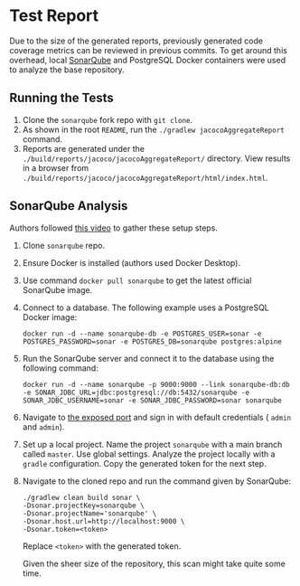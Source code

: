 # Test Report

Due to the size of the generated reports, previously generated code coverage metrics can be reviewed
in previous commits. To get around this overhead, local [SonarQube][sce] and PostgreSQL Docker
containers were used to analyze the base repository.

[sce]: https://www.sonarsource.com/open-source-editions/sonarqube-community-edition/

## Running the Tests

1. Clone the `sonarqube` fork repo with `git clone`.
2. As shown in the root `README`, run the `./gradlew jacocoAggregateReport` command.
3. Reports are generated under the `./build/reports/jacoco/jacocoAggregateReport/` directory.
   View results in a browser from `./build/reports/jacoco/jacocoAggregateReport/html/index.html`.

## SonarQube Analysis

Authors followed [this video][sq_setup] to gather these setup steps.

1. Clone `sonarqube` repo.
2. Ensure Docker is installed (authors used Docker Desktop).
3. Use command `docker pull sonarqube` to get the latest official SonarQube image.
4. Connect to a database. The following example uses a PostgreSQL Docker image:

   ```console
   docker run -d --name sonarqube-db -e POSTGRES_USER=sonar -e POSTGRES_PASSWORD=sonar -e POSTGRES_DB=sonarqube postgres:alpine
   ```

5. Run the SonarQube server and connect it to the database using the following command:

   ```console
   docker run -d --name sonarqube -p 9000:9000 --link sonarqube-db:db -e SONAR_JDBC_URL=jdbc:postgresql://db:5432/sonarqube -e SONAR_JDBC_USERNAME=sonar -e SONAR_JDBC_PASSWORD=sonar sonarqube
   ```

6. Navigate to [the exposed port](http://localhost:9000/) and sign in with default credentials (
   `admin` and `admin`).
7. Set up a local project. Name the project `sonarqube` with a main branch called `master`.
    Use global settings. Analyze the project locally with a `gradle` configuration.
    Copy the generated token for the next step.
8. Navigate to the cloned repo and run the command given by SonarQube:

   ```console
   ./gradlew clean build sonar \
   -Dsonar.projectKey=sonarqube \
   -Dsonar.projectName='sonarqube' \
   -Dsonar.host.url=http://localhost:9000 \
   -Dsonar.token=<token>
   ```

   Replace `<token>` with the generated token.

   Given the sheer size of the repository, this scan might take quite some time.

[sq_setup]: https://www.youtube.com/watch?v=6vdRvz_LnbQ
